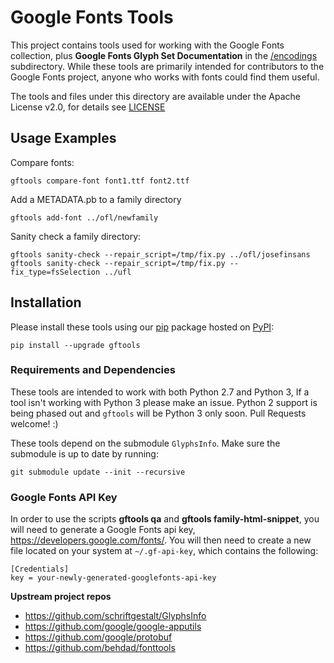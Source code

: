 # Google Fonts Tools

This project contains tools used for working with the Google Fonts collection, plus **Google Fonts Glyph Set Documentation** in the [/encodings](https://github.com/googlefonts/gftools/tree/master/Lib/gftools/encodings) subdirectory. While these tools are primarily intended for contributors to the Google Fonts project, anyone who works with fonts could find them useful.

The tools and files under this directory are available under the Apache License v2.0, for details see [LICENSE](LICENSE)

## Usage Examples

Compare fonts:

    gftools compare-font font1.ttf font2.ttf

Add a METADATA.pb to a family directory

    gftools add-font ../ofl/newfamily

Sanity check a family directory:

    gftools sanity-check --repair_script=/tmp/fix.py ../ofl/josefinsans
    gftools sanity-check --repair_script=/tmp/fix.py --fix_type=fsSelection ../ufl

## Installation

Please install these tools using our [pip](https://pip.pypa.io/en/stable/installing/) package hosted on [PyPI](https://pypi.org/project/gftools/):

    pip install --upgrade gftools

### Requirements and Dependencies

These tools are intended to work with both Python 2.7 and Python 3, If a tool isn't working with Python 3 please make an issue. Python 2 support is being phased out and `gftools` will be Python 3 only soon. Pull Requests welcome! :)

These tools depend on the submodule `GlyphsInfo`.
Make sure the submodule is up to date by running:

    git submodule update --init --recursive


### Google Fonts API Key

In order to use the scripts **gftools qa** and **gftools family-html-snippet**, you will need to generate a Google Fonts api key, https://developers.google.com/fonts/. You will then need to create a new file located on your system at `~/.gf-api-key`, which contains the following:

```
[Credentials]
key = your-newly-generated-googlefonts-api-key

```

**Upstream project repos**

* https://github.com/schriftgestalt/GlyphsInfo
* https://github.com/google/google-apputils
* https://github.com/google/protobuf
* https://github.com/behdad/fonttools
